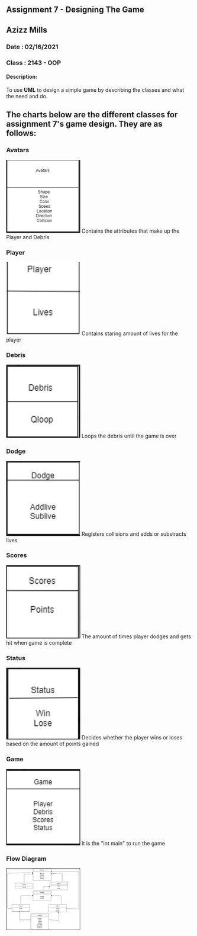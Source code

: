 ## Assignment 7 - Designing The Game

## Azizz Mills
### Date : 02/16/2021
### Class : 2143 - OOP

#### Description:

To use **UML** to design a simple game by describing the classes and what the need and do.

## The charts below are the different classes for assignment 7's game design. They are as follows:

### Avatars
<img src= "Avatars.PNG" width="200">
Contains the attributes that make up the Player and Debris

### Player 
<img src= "Player.PNG" width="200">
Contains staring amount of lives for the player

### Debris 
<img src= "Debris.PNG" width="200">
Loops the debris until the game is over

### Dodge 
<img src= "Dodge.PNG" width="200">
Registers collisions and adds or substracts lives

### Scores 
<img src= "Scores.PNG" width="200">
The amount of times player dodges and gets hit when game is complete

### Status 
<img src= "Status.PNG" width="200">
Decides whether the player wins or loses based on the amount of points gained

### Game
<img src= "Game.PNG" width="200">
It is the "int main" to run the game

### Flow Diagram
<img src= "Flow Diagram.PNG" width="200">
